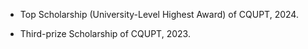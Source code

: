 - Top Scholarship (University-Level Highest Award) of CQUPT, 2024.

- Third-prize Scholarship of CQUPT, 2023.


